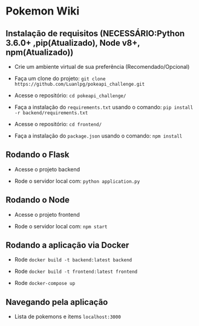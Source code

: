 # Pokemon Wiki

## Instalação de requisitos (NECESSÁRIO:Python 3.6.0+ ,pip(Atualizado), Node v8+, npm(Atualizado))

- Crie um ambiente virtual de sua preferência (Recomendado/Opcional)

- Faça um clone do projeto: `git clone https://github.com/Luanlpg/pokeapi_challenge.git`

- Acesse o repositório: `cd pokeapi_challenge/`

- Faça a instalação do `requirements.txt` usando o comando: `pip install -r backend/requirements.txt`

- Acesse o repositório: `cd frontend/`

- Faça a instalação do `package.json` usando o comando: `npm install`

## Rodando o Flask

- Acesse o projeto backend

- Rode o servidor local com: `python application.py`

## Rodando o Node

- Acesse o projeto frontend

- Rode o servidor local com: `npm start`

## Rodando a aplicação via Docker

- Rode `docker build -t backend:latest backend`

- Rode `docker build -t frontend:latest frontend`

- Rode `docker-compose up`

## Navegando pela aplicação

- Lista de pokemons e items `localhost:3000`
